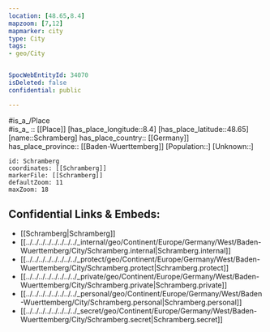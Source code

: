 ```yaml
---
location: [48.65,8.4] 
mapzoom: [7,12] 
mapmarker: city 
type: City
tags:
- geo/City


SpocWebEntityId: 34070
isDeleted: false
confidential: public

---
```

#is_a_/Place  
#is_a_ :: [[Place]] 
[has_place_longitude::8.4] 
[has_place_latitude::48.65] 
[name::Schramberg] 
has_place_country:: [[Germany]]  
has_place_province:: [[Baden-Wuerttemberg]] 
[Population::] 
[Unknown::] 


```leaflet
id: Schramberg
coordinates: [[Schramberg]] 
markerFile: [[Schramberg]] 
defaultZoom: 11 
maxZoom: 18
```


## Confidential Links & Embeds: 
- [[Schramberg|Schramberg]]  
- [[../../../../../../../../_internal/geo/Continent/Europe/Germany/West/Baden-Wuerttemberg/City/Schramberg.internal|Schramberg.internal]] 
- [[../../../../../../../../_protect/geo/Continent/Europe/Germany/West/Baden-Wuerttemberg/City/Schramberg.protect|Schramberg.protect]] 
- [[../../../../../../../../_private/geo/Continent/Europe/Germany/West/Baden-Wuerttemberg/City/Schramberg.private|Schramberg.private]] 
- [[../../../../../../../../_personal/geo/Continent/Europe/Germany/West/Baden-Wuerttemberg/City/Schramberg.personal|Schramberg.personal]] 
- [[../../../../../../../../_secret/geo/Continent/Europe/Germany/West/Baden-Wuerttemberg/City/Schramberg.secret|Schramberg.secret]] 
